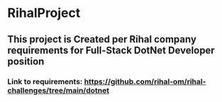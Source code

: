 # RihalProject

## This project is Created per Rihal company requirements for Full-Stack DotNet Developer position
### Link to requirements: https://github.com/rihal-om/rihal-challenges/tree/main/dotnet
